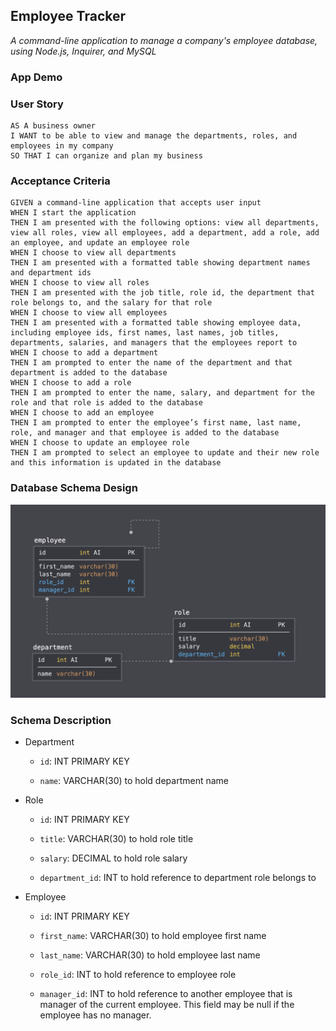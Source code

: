 ## Employee Tracker 

*A command-line application to manage a company's employee database, using Node.js, Inquirer, and MySQL*

### App Demo



### User Story 

```text
AS A business owner
I WANT to be able to view and manage the departments, roles, and employees in my company
SO THAT I can organize and plan my business
```

### Acceptance Criteria

```text
GIVEN a command-line application that accepts user input
WHEN I start the application
THEN I am presented with the following options: view all departments, view all roles, view all employees, add a department, add a role, add an employee, and update an employee role
WHEN I choose to view all departments
THEN I am presented with a formatted table showing department names and department ids
WHEN I choose to view all roles
THEN I am presented with the job title, role id, the department that role belongs to, and the salary for that role
WHEN I choose to view all employees
THEN I am presented with a formatted table showing employee data, including employee ids, first names, last names, job titles, departments, salaries, and managers that the employees report to
WHEN I choose to add a department
THEN I am prompted to enter the name of the department and that department is added to the database
WHEN I choose to add a role
THEN I am prompted to enter the name, salary, and department for the role and that role is added to the database
WHEN I choose to add an employee
THEN I am prompted to enter the employee’s first name, last name, role, and manager and that employee is added to the database
WHEN I choose to update an employee role
THEN I am prompted to select an employee to update and their new role and this information is updated in the database 
```

### Database Schema Design 

![](images/schema-design.png)

### Schema Description

- Department 
    - `id`: INT PRIMARY KEY
    
    - `name`: VARCHAR(30) to hold department name
    
- Role
    - `id`: INT PRIMARY KEY
      
    - `title`: VARCHAR(30) to hold role title
      
    - `salary`: DECIMAL to hold role salary
      
    - `department_id`: INT to hold reference to department role belongs to
    
- Employee
    - `id`: INT PRIMARY KEY
   
    - `first_name`: VARCHAR(30) to hold employee first name
      
    - `last_name`: VARCHAR(30) to hold employee last name
      
    - `role_id`: INT to hold reference to employee role
      
    - `manager_id`: INT to hold reference to another employee that is manager of the current employee. This field may be null if the employee has no manager.